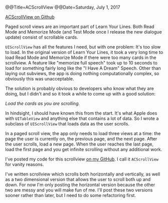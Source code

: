 @@Title=ACScrollView
@@Date=Saturday, July 1, 2017

[ACScrollView on Github](#)

Paged scroll views are an important part of Learn Your Lines. Both Read Mode and Memorize Mode (and Test Mode once I release the new dialogue update) consist of scrollable cards. 

`UIScrollView` has all the features I need, but with one problem: It's too slow to load.  In the original version of Learn Your Lines, it took a very long time to load Read Mode and Memorize Mode if there were too many cards in the scrollview. A feature like "memorize full speech" took up to 10 seconds to load for something fairly long like the "I Have A Dream" Speech. Other than laying out subviews, the app is doing nothing computationally complex, so obviously this was unacceptable. 

The solution is probably obvious to developers who know what they are doing, but I didn't and so it took a while to come up with a good solution:

*Load the cards as you are scrolling.*

In hindsight, I should have known this from the start. It's what Apple does with `UITableView`  and anything else that contains a lot of data. So I wrote a subclass of `UIScrollView` that loads data as the user scrolls. 

In a paged scroll view, the app only needs to load three views at a time: the page the user is currently on, the previous page, and the next page. After the user scrolls, load a new page. When the user reaches the last page, load the first page and you get infinite scrolling without any additional work. 

I've posted my code for this scrollview [on my GitHub](https://github.com/andrewthecope/ACScrollView/). I call it `ACScrollView` for vanity reasons. 

I've written scrollview which scrolls both horizontally and vertically, as well as a two dimensional version that allows the user to scroll both up and down. For now I'm only posting the horizontal version because the other two are messy and you will make fun of me. I'll post these two versions sooner rather than later, but I need to do some refactoring first. 

